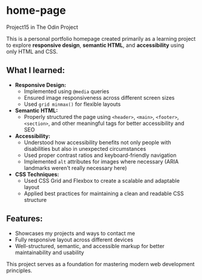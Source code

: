 # home-page
Project15 in The Odin Project

This is a personal portfolio homepage created primarily as a learning project to explore **responsive design**, **semantic HTML**, and **accessibility** using only HTML and CSS.

## What I learned:
- **Responsive Design:**
  - Implemented using `@media` queries
  - Ensured image responsiveness across different screen sizes
  - Used `grid minmax()` for flexible layouts
- **Semantic HTML:**
  - Properly structured the page using `<header>`, `<main>`, `<footer>`, `<section>`, and other meaningful tags for better accessibility and SEO
- **Accessibility:**
  - Understood how accessibility benefits not only people with disabilities but also in unexpected circumstances 
  - Used proper contrast ratios and keyboard-friendly navigation
  - Implemented `alt` attributes for images where necessary (ARIA landmarks weren't really necessary here)
- **CSS Techniques:**
  - Used CSS Grid and Flexbox to create a scalable and adaptable layout
  - Applied best practices for maintaining a clean and readable CSS structure

## Features:
- Showcases my projects and ways to contact me
- Fully responsive layout across different devices
- Well-structured, semantic, and accessible markup for better maintainability and usability

This project serves as a foundation for mastering modern web development principles.
